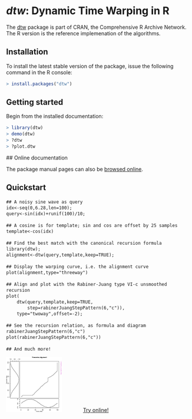 # *dtw*: Dynamic Time Warping in R

The [dtw](https://cran.r-project.org/package=dtw) package is part of
CRAN, the Comprehensive R Archive Network. The R version is the
reference implemenation of the algorithms.

## Installation

To install the latest stable version of the package,
issue the following command in the R console:  

```R
> install.packages("dtw")
```
  
## Getting started

Begin from the installed documentation:  

```R
> library(dtw) 
> demo(dtw)
> ?dtw 
> ?plot.dtw
```


## Online documentation

The package manual pages can also be [browsed
online](https://www.rdocumentation.org/packages/dtw).

## Quickstart

    ## A noisy sine wave as query
    idx<-seq(0,6.28,len=100);
    query<-sin(idx)+runif(100)/10;
    
    ## A cosine is for template; sin and cos are offset by 25 samples
    template<-cos(idx)
    
    ## Find the best match with the canonical recursion formula
    library(dtw);
    alignment<-dtw(query,template,keep=TRUE);
    
    ## Display the warping curve, i.e. the alignment curve
    plot(alignment,type="threeway")
    
    ## Align and plot with the Rabiner-Juang type VI-c unsmoothed recursion
    plot(
        dtw(query,template,keep=TRUE,
            step=rabinerJuangStepPattern(6,"c")),
        type="twoway",offset=-2);
    
    ## See the recursion relation, as formula and diagram
    rabinerJuangStepPattern(6,"c")
    plot(rabinerJuangStepPattern(6,"c"))
    
    ## And much more!
	

[![](images/thumbs/thumb_example10.png)](images/11.html) &emsp; &emsp; &emsp;
 [Try online!](https://colab.research.google.com/github/DynamicTimeWarping/notebooks/blob/master/R_DTW_Quickstart.ipynb)


